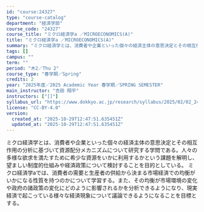 ```yaml
---
id: "course:24327"
type: "course-catalog"
department: "経済学部"
course_code: "24327"
course_title: "ミクロ経済学a ／MICROECONOMICS(A)"
title: "ミクロ経済学a ／MICROECONOMICS(A)"
summary: "ミクロ経済学とは、消費者や企業といった個々の経済主体の意思決定とその相互作用の分析に基づいて資源配分メカニズムについて研究する学問である。人々の多様な欲求を満たすために希少な資源をいかに利用するかという課題を解明し、望ましい制度的仕組みや経…"
tags: []
campus: ""
term: ""
period: "木2／Thu 2"
course_type: "春学期／Spring"
credits: 2
year: "2025年度／2025 Academic Year 春学期／SPRING SEMESTER"
main_instructor: "吉田 翔平"
instructors: ["[]"]
syllabus_url: "https://www.dokkyo.ac.jp/research/syllabus/2025/02/02_24327_ja_JP.html"
license: "CC-BY-4.0"
version:
  created_at: "2025-10-29T12:47:51.635451Z"
  updated_at: "2025-10-29T12:47:51.635451Z"
---
```

ミクロ経済学とは、消費者や企業といった個々の経済主体の意思決定とその相互作用の分析に基づいて資源配分メカニズムについて研究する学問である。人々の多様な欲求を満たすために希少な資源をいかに利用するかという課題を解明し、望ましい制度的仕組みや経済政策について検討することを目的としている。 ミクロ経済学aでは、消費者の需要と生産者の供給から決まる市場経済での均衡がいかになる性質を持つのかについて学習する。また、その均衡が市場環境の変化や政府の諸政策の変化にどのように影響されるかを分析できるようになり、現実経済で起こっている様々な経済現象について議論できるようになることを目標とする。
